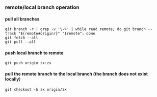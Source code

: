 ### remote/local branch operation

#### pull all branches

    git branch -r | grep -v '\->' | while read remote; do git branch --track "${remote#origin/}" "$remote"; done
    git fetch --all
    git pull --all

#### push local branch to remote

    git push origin zx:zx

#### pull the remote branch to the local branch (the branch does not exist locally)

    git checkout -b zx origin/zx
